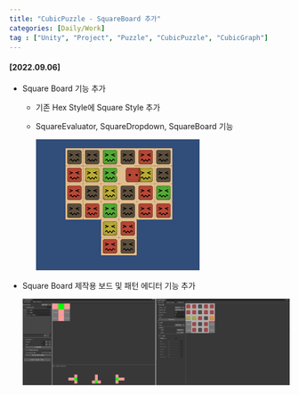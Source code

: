 ```yaml
---
title: "CubicPuzzle - SquareBoard 추가"
categories: [Daily/Work]
tag : ["Unity", "Project", "Puzzle", "CubicPuzzle", "CubicGraph"]
---
```




#### [2022.09.06]

- Square Board 기능 추가

  - 기존 Hex Style에 Square Style 추가

  - SquareEvaluator, SquareDropdown, SquareBoard 기능 

    ![Square](https://raw.githubusercontent.com/hns17/ImageContainer/main/img/Square.gif)

- Square Board 제작용 보드 및 패턴 에디터 기능 추가

  ![image-20220921204152215](https://raw.githubusercontent.com/hns17/ImageContainer/main/img/image-20220921204152215.png)